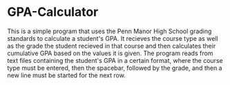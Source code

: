 # GPA-Calculator
This is a simple program that uses the Penn Manor High School grading standards to calculate a student's GPA. It recieves the course type as well as the grade the student recieved in that course and then calculates their cumulative GPA based on the values it is given. The program reads from text files containing the student's GPA in a certain format, where the course type must be entered, then the spacebar, followed by the grade, and then a new line must be started for the next row.

